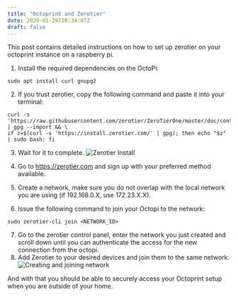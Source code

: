 ```yaml
---
title: "Octoprint and Zerotier"
date: 2020-01-28T20:34:07Z
draft: false
---
```


This post contains detailed instructions on how to set up zerotier on your octoprint instance on a raspberry pi.


1. Install the required dependencies on the OctoPi:
```
sudo apt install curl gnupg2
```
2. If you trust zerotier, copy the following command and paste it into your terminal:
```
curl -s 'https://raw.githubusercontent.com/zerotier/ZeroTierOne/master/doc/contact%40zerotier.com.gpg' | gpg --import && \
if z=$(curl -s 'https://install.zerotier.com/' | gpg); then echo "$z" | sudo bash; fi
```
3. Wait for it to complete.
![Zerotier Install](/gif/zerotier.gif)

4. Go to https://zerotier.com and sign up with your preferred method available.
5. Create a network, make sure you do not overlap with the local network you are using (if 192.168.0.X, use 172.23.X.X).
6. Issue the following command to join your Octopi to the network:
```
sudo zerotier-cli join <NETWORK_ID>
```
7. Go to the zerotier control panel, enter the network you just created and scroll down until you can authenticate the access for the new
connection from the octopi.
8. Add Zerotier to your desired devices and join them to the same network. 
![Creating and joining network](/gif/capture.gif)

And with that you should be able to securely access your Octoprint setup when you are outside of your home.

